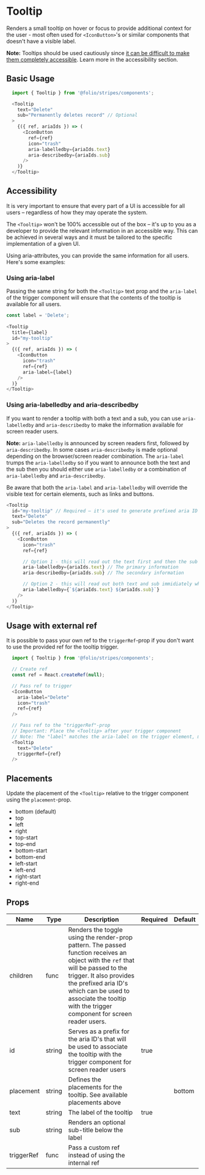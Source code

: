 # Tooltip
Renders a small tooltip on hover or focus to provide additional context for the user - most often used for `<IconButton>`'s or similar components that doesn't have a visible label.

**Note:** Tooltips should be used cautiously since [it can be difficult to make them completely accessible](https://inclusive-components.design/tooltips-toggletips/). Learn more in the accessibility section.

## Basic Usage
```js
  import { Tooltip } from '@folio/stripes/components';

  <Tooltip
    text="Delete"
    sub="Permanently deletes record" // Optional
  >
    {({ ref, ariaIds }) => (
      <IconButton
        ref={ref}
        icon="trash"
        aria-labelledby={ariaIds.text}
        aria-describedby={ariaIds.sub}
      />
    )}
  </Tooltip>
```

## Accessibility
It is very important to ensure that every part of a UI is accessible for all users – regardless of how they may operate the system.

The `<Tooltip>` won't be 100% accessible out of the box – it's up to you as a developer to provide the relevant information in an accessible way. This can be achieved in several ways and it must be tailored to the specific implementation of a given UI.

Using aria-attributes, you can provide the same information for all users. Here's some examples:

### Using aria-label
Passing the same string for both the `<Tooltip>` text prop and the `aria-label` of the trigger component will ensure that the contents of the tooltip is available for all users.

```js
const label = 'Delete';
  
<Tooltip
  title={label}
  id="my-tooltip"
>
  {({ ref, ariaIds }) => (
    <IconButton
      icon="trash"
      ref={ref}
      aria-label={label}
    />
  )}
</Tooltip>
```

### Using aria-labelledby and aria-describedby
If you want to render a tooltip with both a text and a sub, you can use `aria-labelledby` and `aria-describedby` to make the information available for screen reader users.

**Note:** `aria-labelledby` is announced by screen readers first, followed by `aria-describedby`. In some cases `aria-describedby` is made optional depending on the browser/screen reader combination. The `aria-label` trumps the `aria-labelledby` so if you want to announce both the text and the sub then you should either use `aria-labelledby` or a combination of `aria-labelledby` and `aria-describedby`.

Be aware that both the `aria-label` and `aria-labelledby` will override the visible text for certain elements, such as links and buttons.

```js
<Tooltip
  id="my-tooltip" // Required – it's used to generate prefixed aria ID's. E.g. my-tooltip-text and my-tooltip-sub
  text="Delete"
  sub="Deletes the record permanently"
>
  {({ ref, ariaIds }) => (
    <IconButton
      icon="trash"
      ref={ref}

      // Option 1 - this will read out the text first and then the sub afterwards
      aria-labelledby={ariaIds.text} // The primary information
      aria-describedby={ariaIds.sub} // The secondary information

      // Option 2 - this will read out both text and sub immidiately when the trigger is focused
      aria-labelledby={`${ariaIds.text} ${ariaIds.sub}`}
    />
  )}
</Tooltip>
```

## Usage with external ref
It is possible to pass your own ref to the `triggerRef`-prop if you don't want to use the provided ref for the tooltip trigger.

```js
  import { Tooltip } from '@folio/stripes/components';

  // Create ref
  const ref = React.createRef(null);

  // Pass ref to trigger
  <IconButton
    aria-label="Delete"
    icon="trash"
    ref={ref}
  />

  // Pass ref to the "triggerRef"-prop
  // Important: Place the <Tooltip> after your trigger component
  // Note: The "label" matches the aria-label on the trigger element, making it accessible for screen reader users
  <Tooltip
    text="Delete"
    triggerRef={ref}
  />
```

## Placements
Update the placement of the `<Tooltip>` relative to the trigger component using the `placement`-prop.

- bottom (default)
- top
- left
- right
- top-start
- top-end
- bottom-start
- bottom-end
- left-start
- left-end
- right-start
- right-end

## Props
Name | Type | Description | Required | Default
-- | -- | -- | -- | --
children | func | Renders the toggle using the render-prop pattern. The passed function receives an object with the `ref` that will be passed to the trigger. It also provides the prefixed aria ID's which can be used to associate the tooltip with the trigger component for screen reader users. | |
id | string | Serves as a prefix for the aria ID's that will be used to associate the tooltip with the trigger component for screen reader users | true |
placement | string | Defines the placements for the tooltip. See available placements above | | bottom
text | string | The label of the tooltip | true |
sub | string | Renders an optional sub-title below the label |
triggerRef | func | Pass a custom ref instead of using the internal ref | |
